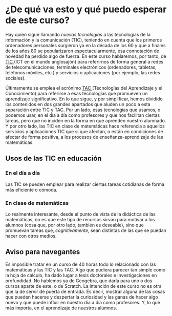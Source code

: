 # ¿De qué va esto y qué puedo esperar de este curso?

Hay quien sigue llamando _nuevas tecnologías_ a las tecnologías de la información y la comunicación \(TIC\), teniendo en cuenta que los primeros ordenadores personales surgieron ya en la década de los 60 y que a finales de los años 80 se popularizaron espectacularmente, esa connotación de novedad ha perdido algo de fuerza. En este curso hablaremos, por tanto, de [TIC ](https://es.wikipedia.org/wiki/Tecnologías_de_la_información_y_la_comunicación)\(ICT en el mundo anglosajón\) para referirnos de forma general a redes de telecomunicaciones, terminales electrónicos \(ordenadores, tabletas, teléfonos móviles, etc.\) y servicios o aplicaciones \(por ejemplo, las redes sociales\).

Últimamente se emplea el acrónimo [TAC ](https://es.wikipedia.org/wiki/Tecnologías_del_aprendizaje_y_el_conocimiento)\(Tecnologías del Aprendizaje y el Conocimiento\) para referirse a esas tecnologías que promueven un aprendizaje significativo. En lo que sigue, y por simplificar, hemos dividido los contenidos en dos grandes apartados que aluden un poco a esta separación entre TIC y TAC. Por un lado, esas tecnologías que usamos, o podemos usar, en el día a día como profesores y que nos facilitan ciertas tareas, pero que no inciden en la forma en que aprenden nuestro alumnado. Y por otro lado, las TIC en clase de matemáticas hace referencia a aquellos servicios y aplicaciones TIC que sí que afectan, o están en condiciones de afectar de forma positiva, a los procesos de enseñanza-aprendizaje de las matemáticas.

## Usos de las TIC en educación

### En el día a día

Las TIC se pueden emplear para realizar ciertas tareas cotidianas de forma más eficiente o cómoda.

### En clase de matemáticas

Lo realmente interesante, desde el punto de vista de la didáctica de las matemáticas, no es que este tipo de recursos sirvan para motivar a los alumnos \(cosa que, por otro lado, también es deseable\), sino que promuevan tareas que, _cognitivamente_, sean distintas de las que se puedan hacer con otros medios.

## Aviso para navegantes

Es imposible tratar en un curso de 40 horas todo lo relacionado con las matemáticas y las TIC y las TAC. Algo que pudiera parecer tan simple como la hoja de cálculo, ha dado lugar a tesis doctorales e investigaciones en profundidad. No hablemos ya de Geogebra, que daría para uno o dos cursos aparte de este, o de Scratch. La intención de este curso no es otra que la de servir de puerta de entrada. Es decir, mostrar alguna de las cosas que pueden hacerse y despertar la curiosidad y las ganas de hacer algo nuevo y que puede influir en nuestro día a día como profesores. Y, lo que más importa, en el aprendizaje de nuestros alumnos.

